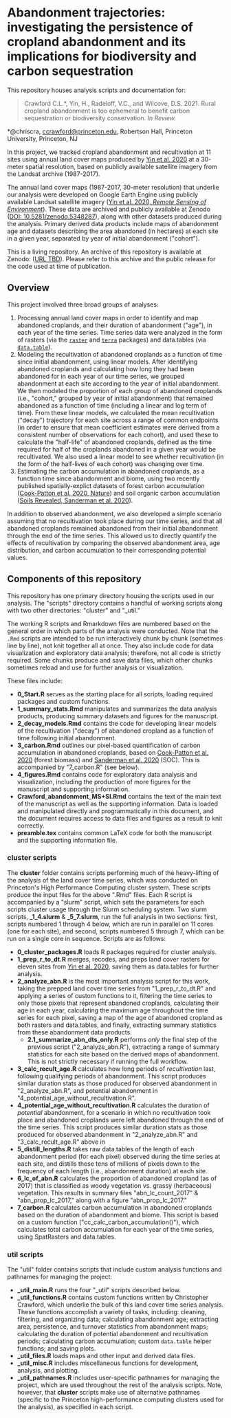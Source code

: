 # Abandonment trajectories: investigating the persistence of cropland abandonment and its implications for biodiversity and carbon sequestration

This repository houses analysis scripts and documentation for:

> Crawford C.L.\*, Yin, H., Radeloff, V.C., and Wilcove, D.S. 2021. Rural cropland abandonment is too ephemeral to benefit carbon sequestration or biodiversity conservation. *In Review.*

\*@chriscra, ccrawford@princeton.edu, Robertson Hall, Princeton University, Princeton, NJ

In this project, we tracked cropland abandonment and recultivation at 11 sites using annual land cover maps produced by [Yin et al. 2020](https://doi.org/10.1016/j.rse.2020.111873) at a 30-meter spatial resolution, based on publicly available satellite imagery from the Landsat archive (1987-2017). 

The annual land cover maps (1987-2017, 30-meter resolution) that underlie our analysis were developed on Google Earth Engine using publicly available Landsat satellite imagery ([Yin et al. 2020, *Remote Sensing of Environment*](https://doi.org/10.1016/j.rse.2020.111873)).
These data are archived and publicly available at Zenodo ([DOI: 10.5281/zenodo.5348287](http://doi.org/10.5281/zenodo.5348287)), along with other datasets produced during the analysis.
Primary derived data products include maps of abandonment age and datasets describing the area abandoned (in hectares) at each site in a given year, separated by year of initial abandonment ("cohort"). 

This is a living repository. 
An archive of this repository is available at Zenodo: ([URL TBD]()).
Please refer to this archive and the public release for the code used at time of publication.

## Overview

This project involved three broad groups of analyses:  

1. Processing annual land cover maps in order to identify and map abandoned croplands, and their duration of abandonment ("age"), in each year of the time series. Time series data were analyzed in the form of rasters (via the [`raster`](https://rspatial.github.io/raster/reference/raster-package.html) and [`terra`](https://rspatial.github.io/terra/reference/terra-package.html) packages) and data.tables (via [`data.table`](http://r-datatable.com)).
2. Modeling the recultivation of abandoned croplands as a function of time since initial abandonment, using linear models. After identifying abandoned croplands and calculating how long they had been abandoned for in each year of our time series, we grouped abandonment at each site according to the year of initial abandonment. We then modeled the proportion of each group of abandoned croplands (i.e., "cohort," grouped by year of initial abandonment) that remained abandoned as a function of time (including a linear and log term of time). From these linear models, we calculated the mean recultivation ("decay") trajectory for each site across a range of common endpoints (in order to ensure that mean coefficient estimates were derived from a consistent number of observations for each cohort), and used these to calculate the "half-life" of abandoned croplands, defined as the time required for half of the croplands abandoned in a given year would be recultivated. We also used a linear model to see whether recultivation (in the form of the half-lives of each cohort) was changing over time.
3. Estimating the carbon accumulation in abandoned croplands, as a function time since abandonment and biome, using two recently published spatially-explict datasets of forest carbon accumulation ([Cook-Patton et al. 2020, Nature](https://doi.org/10.1038/s41586-020-2686-x)) and soil organic carbon accumulation ([Soils Revealed, Sanderman et al. 2020](https://doi.org/10.7910/DVN/HA17D3)).

In addition to observed abandonment, we also developed a simple scenario assuming that no recultivation took place during our time series, and that all abandoned croplands remained abandoned from their initial abandonment through the end of the time series. 
This allowed us to directly quantify the effects of recultivation by comparing the observed abandonment area, age distribution, and carbon accumulation to their corresponding potential values.

## Components of this repository

This repository has one primary directory housing the scripts used in our analysis.
The "scripts" directory contains a handful of working scripts along with two other directories: "cluster" and "_util." 

The working R scripts and Rmarkdown files are numbered based on the general order in which parts of the analysis were conducted. 
Note that the `.Rmd` scripts are intended to be run interactively chunk by chunk (sometimes line by line), not knit together all at once. 
They also include code for data visualization and exploratory data analysis; therefore, not all code is strictly required. 
Some chunks produce and save data files, which other chunks sometimes reload and use for further analysis or visualization.

These files include:

- **0_Start.R** serves as the starting place for all scripts, loading required packages and custom functions.
- **1_summary_stats.Rmd** manipulates and summarizes the data analysis products, producing summary datasets and figures for the manuscript.
- **2_decay_models.Rmd** contains the code for developing linear models of the recultivation ("decay") of abandoned cropland as a function of time following initial abandonment.
- **3_carbon.Rmd** outlines our pixel-based quantification of carbon accumulation in abandoned croplands, based on [Cook-Patton et al. 2020](https://doi.org/10.1038/s41586-020-2686-x) (forest biomass) and [Sanderman et al. 2020](https://doi.org/10.7910/DVN/HA17D3) (SOC). This is accompanied by "7_carbon.R" (see below).
- **4_figures.Rmd** contains code for exploratory data analysis and visualization, including the production of more figures for the manuscript and supporting information.
- **Crawford_abandonment_MS+SI.Rmd** contains the text of the main text of the manuscript as well as the supporting information. Data is loaded and manipulated directly and programmatically in this document, and the document requires access to data files and figures as a result to knit correctly.
- **preamble.tex** contains common LaTeX code for both the manuscript and the supporting information file.


### cluster scripts

The **cluster** folder contains scripts performing much of the heavy-lifting of the analysis of the land cover time series, which was conducted on Princeton's High Performance Computing cluster system.
These scripts produce the input files for the above ".Rmd" files.
Each R script is accompanied by a "slurm" script, which sets the parameters for each scripts cluster usage through the Slurm scheduling system.
Two slurm scripts, **\_1_4.slurm** & **\_5_7.slurm**, run the full analysis in two sections: first, scripts numbered 1 through 4 below, which are run in parallel on 11 cores (one for each site), and second, scripts numbered 5 through 7, which can be run on a single core in sequence.
Scripts are as follows:

- **0_cluster_packages.R** loads R packages required for cluster analysis.
- **1_prep_r_to_dt.R** merges, recodes, and preps land cover rasters for eleven sites from [Yin et al. 2020](https://doi.org/10.1016/j.rse.2020.111873), saving them as data.tables for further analysis.
- **2_analyze_abn.R** is the most important analysis script for this work, taking the prepped land cover time series from "1_prep_r_to_dt.R" and applying a series of custom functions to it, filtering the time series to only those pixels that represent abandoned croplands, calculating their age in each year, calculating the maximum age throughout the time series for each pixel, saving a map of the age of abandoned cropland as both rasters and data.tables, and finally, extracting summary statistics from these abandonment data products.
  + **2.1_summarize_abn_dts_only.R** performs *only* the final step of the previous script ("2_analyze_abn.R"), extracting a range of summary statistics for each site based on the derived maps of abandonment. This is not strictly necessary if running the full workflow. 
- **3_calc_recult_age.R** calculates how long periods of *recultivation* last, following qualifying periods of abandonment. This script produces similar duration stats as those produced for observed abandonment in "2_analyze_abn.R", and potential abandonment in "4_potential_age_without_recultivation.R".
- **4_potential_age_without_recultivation.R** calculates the duration of *potential* abandonment, for a scenario in which no recultivation took place and abandoned croplands were left abandoned through the end of the time series. This script produces similar duration stats as those produced for observed abandonment in "2_analyze_abn.R" and "3_calc_recult_age.R" above in 
- **5_distill_lengths.R** takes raw data.tables of the length of each abandonment period (for each pixel) observed during the time series at each site, and distills these tens of millions of pixels down to the frequency of each length (i.e., abandonment duration) at each site. 
- **6_lc_of_abn.R** calculates the proportion of abandoned cropland (as of 2017) that is classified as woody vegetation vs. grassy (herbaceous) vegetation. This results in summary files "abn_lc_count_2017" & "abn_prop_lc_2017," along with a figure "abn_prop_lc_2017."
- **7_carbon.R** calculates carbon accumulation in abandoned croplands based on the duration of abandonment and biome. This script is based on a custom function ("cc_calc_carbon_accumulation()"), which calculates total carbon accumulation for each year of the time series, using SpatRasters and data.tables.


### util scripts

The "util" folder contains scripts that include custom analysis functions and pathnames for managing the project:

- **\_util_main.R** runs the four "_util" scripts described below.
- **\_util_functions.R** contains custom functions written by Christopher Crawford, which underlie the bulk of this land cover time series analysis. These functions accomplish a variety of tasks, including: cleaning, filtering, and organizing data; calculating abandonment age; extracting area, persistence, and turnover statistics from abandonment maps; calculating the duration of potential abandonment and recultivation periods; calculating carbon accumulation; custom `data.table` helper functions; and saving plots.
- **\_util_files.R** loads maps and other input and derived data files.
- **\_util_misc.R** includes miscellaneous functions for development, analysis, and plotting.
- **\_util_pathnames.R** includes user-specific pathnames for managing the project, which are used throughout the rest of the analysis scripts. Note, however, that **cluster** scripts make use of alternative pathnames (specific to the Princeton high-performance computing clusters used for the analysis), as specified in each script.

